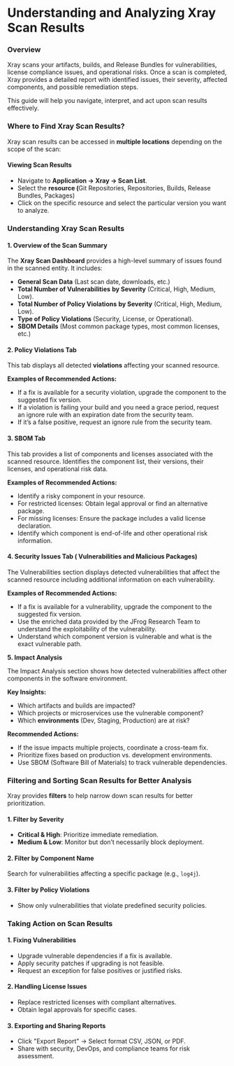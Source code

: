 # Understanding and Analyzing Xray Scan Results

### **Overview**

Xray scans your artifacts, builds, and Release Bundles for vulnerabilities, license compliance issues, and operational risks. Once a scan is completed, Xray provides a detailed report with identified issues, their severity, affected components, and possible remediation steps.

This guide will help you navigate, interpret, and act upon scan results effectively.

### **Where to Find Xray Scan Results?**

Xray scan results can be accessed in **multiple locations** depending on the scope of the scan:

#### &#x20;**Viewing Scan Results**

* Navigate to **Application -> Xray -> Scan List**.
* Select the **resource (**&#x47;it Repositories, Repositories, Builds, Release Bundles, Packages)&#x20;
* Click on the specific resource and select the particular version you want to analyze.

### **Understanding Xray Scan Results**

#### **1. Overview of the Scan Summary**

The **Xray Scan Dashboard** provides a high-level summary of issues found in the scanned entity. It includes:

* **General Scan Data** (Last scan date, downloads, etc.)
* **Total Number of Vulnerabilities** **by Severity** (Critical, High, Medium, Low).
* **Total Number of Policy Violations** **by Severity** (Critical, High, Medium, Low).
* **Type of Policy Violations** (Security, License, or Operational).
* **SBOM Details** (Most common package types, most common licenses, etc.)

#### **2. Policy Violations Tab**

This tab displays all detected **violations** affecting your scanned resource.

**Examples of Recommended Actions:**

* If a fix is available for a security violation, upgrade the component to the suggested fix version.
* If a violation is failing your build and you need a grace period, request an ignore rule with an expiration date from the security team.&#x20;
* If it’s a false positive, request an ignore rule from the security team.

#### **3. SBOM Tab**

This tab provides a list of components and licenses associated with the scanned resource. Identifies the component list, their versions, their licenses, and operational risk data.&#x20;

**Examples of** **Recommended Actions:**

* Identify a risky component in your resource.&#x20;
* For restricted licenses: Obtain legal approval or find an alternative package.
* For missing licenses: Ensure the package includes a valid license declaration.
* Identify which component is end-of-life and other operational risk information.&#x20;

#### **4. Security Issues Tab ( Vulnerabilities and Malicious Packages)**

The Vulnerabilities section displays detected vulnerabilities that affect the scanned resource including additional information on each vulnerability.&#x20;

**Examples of** **Recommended Actions:**

* If a fix is available for a vulnerability, upgrade the component to the suggested fix version.
* Use the enriched data provided by the JFrog Research Team to understand the exploitability of the vulnerability.&#x20;
* Understand which component version is vulnerable and what is the exact vulnerable path.&#x20;

**5. Impact Analysis**&#x20;

The Impact Analysis section shows how detected vulnerabilities affect other components in the software environment.

**Key Insights:**

* Which artifacts and builds are impacted?
* Which projects or microservices use the vulnerable component?
* Which **environments** (Dev, Staging, Production) are at risk?

**Recommended Actions:**

* If the issue impacts multiple projects, coordinate a cross-team fix.
* Prioritize fixes based on production vs. development environments.
* Use SBOM (Software Bill of Materials) to track vulnerable dependencies.

### **Filtering and Sorting Scan Results for Better Analysis**

Xray provides **filters** to help narrow down scan results for better prioritization.

#### **1. Filter by Severity**

* **Critical & High**: Prioritize immediate remediation.
* **Medium & Low**: Monitor but don’t necessarily block deployment.

#### **2. Filter by Component Name**

Search for vulnerabilities affecting a specific package (e.g., `log4j`).

#### **3. Filter by Policy Violations**

* Show only vulnerabilities that violate predefined security policies.

### **Taking Action on Scan Results**

#### **1. Fixing Vulnerabilities**

* Upgrade vulnerable dependencies if a fix is available.
* Apply security patches if upgrading is not feasible.
* Request an exception for false positives or justified risks.

#### **2. Handling License Issues**

* Replace restricted licenses with compliant alternatives.
* Obtain legal approvals for specific cases.

#### **3. Exporting and Sharing Reports**

* Click "Export Report" → Select format CSV, JSON, or PDF.
* Share with security, DevOps, and compliance teams for risk assessment.
